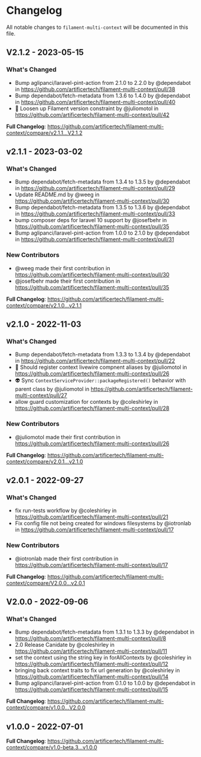 # Changelog

All notable changes to `filament-multi-context` will be documented in this file.

## V2.1.2 - 2023-05-15

### What's Changed

- Bump aglipanci/laravel-pint-action from 2.1.0 to 2.2.0 by @dependabot in https://github.com/artificertech/filament-multi-context/pull/38
- Bump dependabot/fetch-metadata from 1.3.6 to 1.4.0 by @dependabot in https://github.com/artificertech/filament-multi-context/pull/40
- 📌 Loosen up Filament version constraint by @juliomotol in https://github.com/artificertech/filament-multi-context/pull/42

**Full Changelog**: https://github.com/artificertech/filament-multi-context/compare/v2.1.1...V2.1.2

## v2.1.1 - 2023-03-02

### What's Changed

- Bump dependabot/fetch-metadata from 1.3.4 to 1.3.5 by @dependabot in https://github.com/artificertech/filament-multi-context/pull/29
- Update README.md by @weeg in https://github.com/artificertech/filament-multi-context/pull/30
- Bump dependabot/fetch-metadata from 1.3.5 to 1.3.6 by @dependabot in https://github.com/artificertech/filament-multi-context/pull/33
- bump composer deps for laravel 10 support by @josefbehr in https://github.com/artificertech/filament-multi-context/pull/35
- Bump aglipanci/laravel-pint-action from 1.0.0 to 2.1.0 by @dependabot in https://github.com/artificertech/filament-multi-context/pull/31

### New Contributors

- @weeg made their first contribution in https://github.com/artificertech/filament-multi-context/pull/30
- @josefbehr made their first contribution in https://github.com/artificertech/filament-multi-context/pull/35

**Full Changelog**: https://github.com/artificertech/filament-multi-context/compare/v2.1.0...v2.1.1

## v2.1.0 - 2022-11-03

### What's Changed

- Bump dependabot/fetch-metadata from 1.3.3 to 1.3.4 by @dependabot in https://github.com/artificertech/filament-multi-context/pull/22
- 🐛 Should register context livewire compnent aliases by @juliomotol in https://github.com/artificertech/filament-multi-context/pull/26
- 👽️ Sync `ContextServiceProvider::packageRegistered()` behavior with parent class by @juliomotol in https://github.com/artificertech/filament-multi-context/pull/27
- allow guard customization for contexts by @coleshirley in https://github.com/artificertech/filament-multi-context/pull/28

### New Contributors

- @juliomotol made their first contribution in https://github.com/artificertech/filament-multi-context/pull/26

**Full Changelog**: https://github.com/artificertech/filament-multi-context/compare/v2.0.1...v2.1.0

## v2.0.1 - 2022-09-27

### What's Changed

- fix run-tests workflow by @coleshirley in https://github.com/artificertech/filament-multi-context/pull/21
- Fix config file not being created for windows filesystems by @iotronlab in https://github.com/artificertech/filament-multi-context/pull/17

### New Contributors

- @iotronlab made their first contribution in https://github.com/artificertech/filament-multi-context/pull/17

**Full Changelog**: https://github.com/artificertech/filament-multi-context/compare/V2.0.0...v2.0.1

## V2.0.0 - 2022-09-06

### What's Changed

- Bump dependabot/fetch-metadata from 1.3.1 to 1.3.3 by @dependabot in https://github.com/artificertech/filament-multi-context/pull/8
- 2.0 Release Canidate by @coleshirley in https://github.com/artificertech/filament-multi-context/pull/11
- set the context using the string key in forAllContexts by @coleshirley in https://github.com/artificertech/filament-multi-context/pull/12
- bringing back context traits to fix url generation by @coleshirley in https://github.com/artificertech/filament-multi-context/pull/14
- Bump aglipanci/laravel-pint-action from 0.1.0 to 1.0.0 by @dependabot in https://github.com/artificertech/filament-multi-context/pull/15

**Full Changelog**: https://github.com/artificertech/filament-multi-context/compare/v1.0.0...V2.0.0

## v1.0.0 - 2022-07-01

**Full Changelog**: https://github.com/artificertech/filament-multi-context/compare/v1.0-beta.3...v1.0.0

